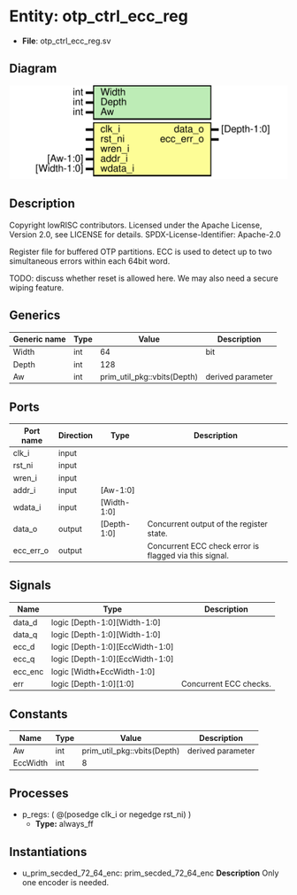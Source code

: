 # Entity: otp_ctrl_ecc_reg

- **File**: otp_ctrl_ecc_reg.sv
## Diagram

![Diagram](otp_ctrl_ecc_reg.svg "Diagram")
## Description

 Copyright lowRISC contributors.
 Licensed under the Apache License, Version 2.0, see LICENSE for details.
 SPDX-License-Identifier: Apache-2.0

 Register file for buffered OTP partitions. ECC is used to detect up
 to two simultaneous errors within each 64bit word.

 TODO: discuss whether reset is allowed here. We may also need a secure wiping feature.

## Generics

| Generic name | Type | Value                       | Description         |
| ------------ | ---- | --------------------------- | ------------------- |
| Width        | int  | 64                          |  bit                |
| Depth        | int  | 128                         |                     |
| Aw           | int  | prim_util_pkg::vbits(Depth) |  derived parameter  |
## Ports

| Port name | Direction | Type        | Description                                             |
| --------- | --------- | ----------- | ------------------------------------------------------- |
| clk_i     | input     |             |                                                         |
| rst_ni    | input     |             |                                                         |
| wren_i    | input     |             |                                                         |
| addr_i    | input     | [Aw-1:0]    |                                                         |
| wdata_i   | input     | [Width-1:0] |                                                         |
| data_o    | output    | [Depth-1:0] |  Concurrent output of the register state.               |
| ecc_err_o | output    |             |  Concurrent ECC check error is flagged via this signal. |
## Signals

| Name    | Type                            | Description              |
| ------- | ------------------------------- | ------------------------ |
| data_d  | logic [Depth-1:0][Width-1:0]    |                          |
| data_q  | logic [Depth-1:0][Width-1:0]    |                          |
| ecc_d   | logic [Depth-1:0][EccWidth-1:0] |                          |
| ecc_q   | logic [Depth-1:0][EccWidth-1:0] |                          |
| ecc_enc | logic [Width+EccWidth-1:0]      |                          |
| err     | logic [Depth-1:0][1:0]          |  Concurrent ECC checks.  |
## Constants

| Name     | Type | Value                       | Description        |
| -------- | ---- | --------------------------- | ------------------ |
| Aw       | int  | prim_util_pkg::vbits(Depth) | derived parameter  |
| EccWidth | int  | 8                           |                    |
## Processes
- p_regs: ( @(posedge clk_i or negedge rst_ni) )
  - **Type:** always_ff
## Instantiations

- u_prim_secded_72_64_enc: prim_secded_72_64_enc
**Description**
 Only one encoder is needed.

